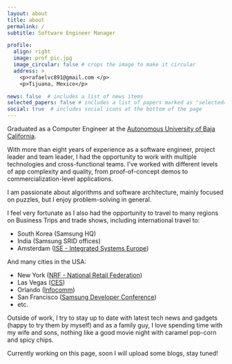 ```yaml
---
layout: about
title: about
permalink: /
subtitle: Software Engineer Manager

profile:
  align: right
  image: prof_pic.jpg
  image_circular: false # crops the image to make it circular
  address: >
    <p>rafaelvc891@gmail.com </p>
    <p>Tijuana, Mexico</p>

news: false  # includes a list of news items
selected_papers: false # includes a list of papers marked as "selected={true}"
social: true  # includes social icons at the bottom of the page
---
```

Graduated as a Computer Engineer at the [Autonomous University of Baja California](https://www.uabc.mx/en/).

With more than eight years of experience as a software engineer, project leader and team leader, I had the opportunity to work with multiple technologies and cross-functional teams. I've worked with different levels of app complexity and quality, from proof-of-concept demos to commercialization-level applications. 

I am passionate about algorithms and software architecture, mainly focused on puzzles, but I enjoy problem-solving in general.

I feel very fortunate as I also had the opportunity to travel to many regions on Business Trips and trade shows, including international travel to:
- South Korea (Samsung HQ)
- India (Samsung SRID offices)
- Amsterdam ([ISE - Integrated Systems Europe](https://iseurope.org/about-us))

And many cities in the USA:
- New York ([NRF - National Retail Federation](https://nrfbigshow.nrf.com/))
- Las Vegas ([CES](https://ces.tech))
- Orlando ([Infocomm](https://infocommshow.org))
- San Francisco ([Samsung Developer Conference](https://samsungdeveloperconference.com/))
- etc.



Outside of work, I try to stay up to date with latest tech news and gadgets (happy to try them by myself) and as a family guy, I love spending time with my wife and sons, nothing like a good movie night with caramel pop-corn and spicy chips.

Currently working on this page, soon I will upload some blogs, stay tuned!